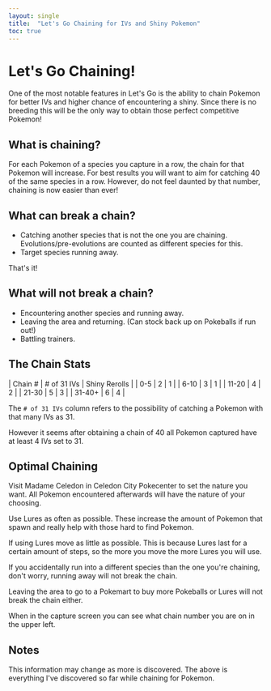 ```yaml
---
layout: single
title:  "Let's Go Chaining for IVs and Shiny Pokemon"
toc: true
---
```


# Let's Go Chaining!

One of the most notable features in Let's Go is the ability to chain Pokemon for better IVs and higher chance of encountering a shiny. Since there is no breeding this will be the only way to obtain those perfect competitive Pokemon!

## What is chaining?

For each Pokemon of a species you capture in a row, the chain for that Pokemon will increase. For best results you will want to aim for catching 40 of the same species in a row. However, do not feel daunted by that number, chaining is now easier than ever!

## What can break a chain?

- Catching another species that is not the one you are chaining. Evolutions/pre-evolutions are counted as different species for this.
- Target species running away.

That's it! 

## What will not break a chain?

- Encountering another species and running away.
- Leaving the area and returning. (Can stock back up on Pokeballs if run out!)
- Battling trainers.

## The Chain Stats

| Chain # | # of 31 IVs | Shiny Rerolls |
| 0-5 | 2 | 1 |
| 6-10 | 3 | 1 |
| 11-20 | 4 | 2 |
| 21-30 | 5 | 3 |
| 31-40+ | 6 | 4 |

The `# of 31 IVs` column refers to the possibility of catching a Pokemon with that many IVs as 31. 

However it seems after obtaining a chain of 40 all Pokemon captured have at least 4 IVs set to 31.

## Optimal Chaining

Visit Madame Celedon in Celedon City Pokecenter to set the nature you want. All Pokemon encountered afterwards will have the nature of your choosing.

Use Lures as often as possible. These increase the amount of Pokemon that spawn and really help with those hard to find Pokemon.

If using Lures move as little as possible. This is because Lures last for a certain amount of steps, so the more you move the more Lures you will use.

If you accidentally run into a different species than the one you're chaining, don't worry, running away will not break the chain.

Leaving the area to go to a Pokemart to buy more Pokeballs or Lures will not break the chain either.

When in the capture screen you can see what chain number you are on in the upper left.

## Notes

This information may change as more is discovered. The above is everything I've discovered so far while chaining for Pokemon.